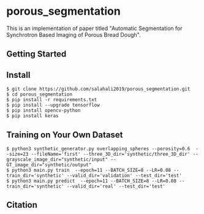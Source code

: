 # porous_segmentation

This is an implementation of paper titled "Automatic Segmentation for Synchrotron Based Imaging of Porous Bread Dough".

## Getting Started

## Install
```
$ git clone https://github.com/salahali2019/porous_segmentation.git
$ cd porous_segmentation
$ pip install -r requirements.txt
$ pip install --upgrade tensorflow
$ pip install opencv-python
$ pip install keras
```

## Training on Your Own Dataset
```
$ python3 synthetic_generator.py overlapping_spheres --porosity=0.6  --size=23 --fileName='first' --three_3D_dir='synthetic/three_3D_dir' --grayscale_image_dir="synthetic/input" --GT_image_dir="synthetic/output"
$ python3 main.py train  --epoch=11 --BATCH_SIZE=8 --LR=0.08 --train_dir='synthetic' --valid_dir='validation' --test_dir='test'
$ python3 main.py predict  --epoch=11 --BATCH_SIZE=8 --LR=0.08 --train_dir='synthetic' --valid_dir='real' --test_dir='test'

```
## Citation

